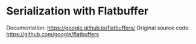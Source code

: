# Serialization with Flatbuffer
Documentation: https://google.github.io/flatbuffers/
Original source code: https://github.com/google/flatbuffers